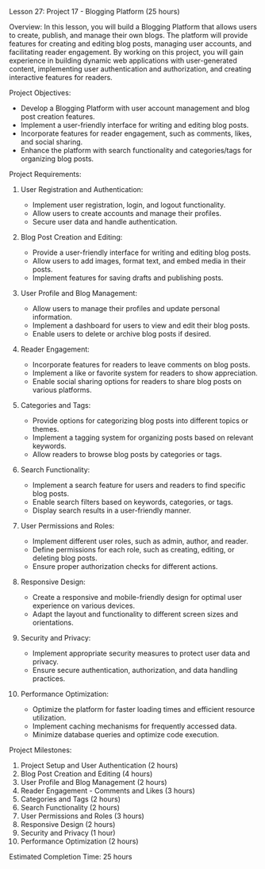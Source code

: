 Lesson 27: Project 17 - Blogging Platform (25 hours)

Overview:
In this lesson, you will build a Blogging Platform that allows users to create, publish, and manage their own blogs. The platform will provide features for creating and editing blog posts, managing user accounts, and facilitating reader engagement. By working on this project, you will gain experience in building dynamic web applications with user-generated content, implementing user authentication and authorization, and creating interactive features for readers.

Project Objectives:
- Develop a Blogging Platform with user account management and blog post creation features.
- Implement a user-friendly interface for writing and editing blog posts.
- Incorporate features for reader engagement, such as comments, likes, and social sharing.
- Enhance the platform with search functionality and categories/tags for organizing blog posts.

Project Requirements:
1. User Registration and Authentication:
   - Implement user registration, login, and logout functionality.
   - Allow users to create accounts and manage their profiles.
   - Secure user data and handle authentication.

2. Blog Post Creation and Editing:
   - Provide a user-friendly interface for writing and editing blog posts.
   - Allow users to add images, format text, and embed media in their posts.
   - Implement features for saving drafts and publishing posts.

3. User Profile and Blog Management:
   - Allow users to manage their profiles and update personal information.
   - Implement a dashboard for users to view and edit their blog posts.
   - Enable users to delete or archive blog posts if desired.

4. Reader Engagement:
   - Incorporate features for readers to leave comments on blog posts.
   - Implement a like or favorite system for readers to show appreciation.
   - Enable social sharing options for readers to share blog posts on various platforms.

5. Categories and Tags:
   - Provide options for categorizing blog posts into different topics or themes.
   - Implement a tagging system for organizing posts based on relevant keywords.
   - Allow readers to browse blog posts by categories or tags.

6. Search Functionality:
   - Implement a search feature for users and readers to find specific blog posts.
   - Enable search filters based on keywords, categories, or tags.
   - Display search results in a user-friendly manner.

7. User Permissions and Roles:
   - Implement different user roles, such as admin, author, and reader.
   - Define permissions for each role, such as creating, editing, or deleting blog posts.
   - Ensure proper authorization checks for different actions.

8. Responsive Design:
   - Create a responsive and mobile-friendly design for optimal user experience on various devices.
   - Adapt the layout and functionality to different screen sizes and orientations.

9. Security and Privacy:
   - Implement appropriate security measures to protect user data and privacy.
   - Ensure secure authentication, authorization, and data handling practices.

10. Performance Optimization:
    - Optimize the platform for faster loading times and efficient resource utilization.
    - Implement caching mechanisms for frequently accessed data.
    - Minimize database queries and optimize code execution.

Project Milestones:
1. Project Setup and User Authentication (2 hours)
2. Blog Post Creation and Editing (4 hours)
3. User Profile and Blog Management (2 hours)
4. Reader Engagement - Comments and Likes (3 hours)
5. Categories and Tags (2 hours)
6. Search Functionality (2 hours)
7. User Permissions and Roles (3 hours)
8. Responsive Design (2 hours)
9. Security and Privacy (1 hour)
10. Performance Optimization (2 hours)

Estimated Completion Time: 25 hours